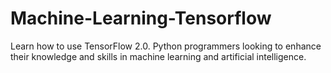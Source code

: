 # Machine-Learning-Tensorflow  

Learn how to use TensorFlow 2.0. Python programmers looking to enhance their knowledge and skills in machine learning and artificial intelligence. 
